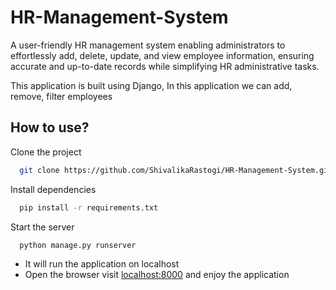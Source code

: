# HR-Management-System
A user-friendly HR management system enabling administrators to effortlessly add, delete, update, and view employee information, ensuring accurate and up-to-date records while simplifying HR administrative tasks.

This application is built using Django, In this application we can add, remove, filter employees 

## How to use?

Clone the project

```bash
  git clone https://github.com/ShivalikaRastogi/HR-Management-System.git
```

Install dependencies

```bash
  pip install -r requirements.txt
```

Start the server

```bash
  python manage.py runserver
```
- It will run the application on localhost
- Open the browser visit [localhost:8000](http://localhost:8000) and enjoy the application


